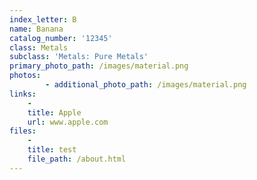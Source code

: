 ```yaml
---
index_letter: B
name: Banana
catalog_number: '12345'
class: Metals
subclass: 'Metals: Pure Metals'
primary_photo_path: /images/material.png
photos:
        - additional_photo_path: /images/material.png
links:
    -
    title: Apple
    url: www.apple.com
files:
    - 
    title: test
    file_path: /about.html
---
```


